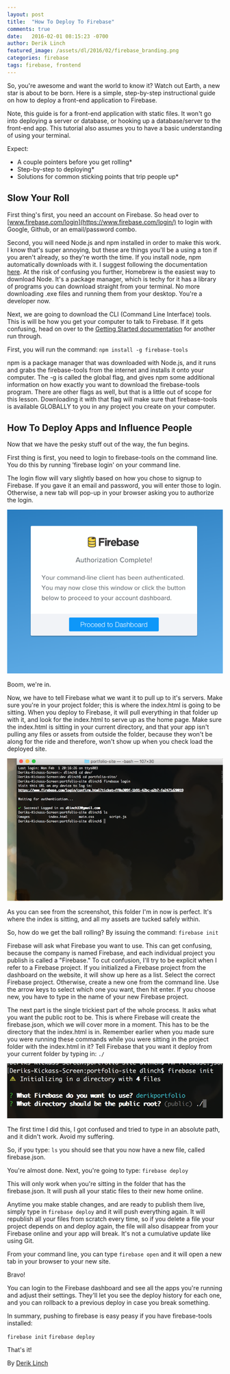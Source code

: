 ```yaml
---
layout: post
title:  "How To Deploy To Firebase"
comments: true
date:   2016-02-01 08:15:23 -0700
author: Derik Linch
featured_image: /assets/dl/2016/02/firebase_branding.png
categories: firebase
tags: firebase, frontend
---
```


So, you're awesome and want the world to know it? Watch out Earth, a new star is about to be born.
Here is a simple, step-by-step instructional guide on how to deploy a front-end application to Firebase.

Note, this guide is for a front-end application with static files. It won't go into deploying a server or database, or hooking up a database/server to the front-end app. This tutorial also assumes you to have a basic understanding of using your terminal.

Expect:
* A couple pointers before you get rolling*
* Step-by-step to deploying*
* Solutions for common sticking points that trip people up*

## Slow Your Roll
  First thing's first, you need an account on Firebase. So head over to [www.firebase.com/login](https://www.firebase.com/login/) to login with Google, Github, or an email/password combo.

  Second, you will need Node.js and npm installed in order to make this work. I know that's super annoying, but these are things you'll be a using a ton if you aren't already, so they're worth the time. If you install node, npm automatically downloads with it. I suggest following the documentation [here](https://nodejs.org/en/download/package-manager/#osx). At the risk of confusing you further, Homebrew is the easiest way to download Node. It's a package manager, which is techy for it has a library of programs you can download straight from your terminal. No more downloading .exe files and running them from your desktop. You're a developer now.

  Next, we are going to download the CLI (Command Line Interface) tools. This is will be how you get your computer to talk to Firebase. If it gets confusing, head on over to the [Getting Started documentation](https://www.firebase.com/docs/hosting/guide/deploying.html) for another run through.

  First, you will run the command:  `npm install -g firebase-tools`

  npm is a package manager that was downloaded with Node.js, and it runs and grabs the firebase-tools from the internet and installs it onto your computer. The -g is called the global flag, and gives npm some additional information on how exactly you want to download the firebase-tools program. There are other flags as well, but that is a little out of scope for this lesson. Downloading it with that flag will make sure that firebase-tools is available GLOBALLY to you in any project you create on your computer.

## How To Deploy Apps and Influence People
  Now that we have the pesky stuff out of the way, the fun begins.

  First thing is first, you need to login to firebase-tools on the command line. You do this by running 'firebase login' on your command line.

  The login flow will vary slightly based on how you chose to signup to Firebase. If you gave it an email and password, you will enter those to login. Otherwise, a new tab will pop-up in your browser asking you to authorize the login.


  ![Firebase Authorization Complete](/assets/dl/2016/02/authorized.png)

  Boom, we're in.

  Now, we have to tell Firebase what we want it to pull up to it's servers. Make sure you're in your project folder; this is where the index.html is going to be sitting. When you deploy to Firebase, it will pull everything in that folder up with it, and look for the index.html to serve up as the home page. Make sure the index.html is sitting in your current directory, and that your app isn't pulling any files or assets from outside the folder, because they won't be along for the ride and therefore, won't show up when you check load the deployed site.

  ![Current Directory](/assets/dl/2016/02/files.png)

  As you can see from the screenshot, this folder I'm in now is perfect. It's where the index is sitting, and all my assets are tucked safely within.

  So, how do we get the ball rolling? By issuing the command:  `firebase init`

  Firebase will ask what Firebase you want to use. This can get confusing, because the company is named Firebase, and each individual project you publish is called a "Firebase." To cut confusion, I'll try to be explicit when I refer to a Firebase project. If you initialized a Firebase project from the dashboard on the website, it will show up here as a list. Select the correct Firebase project. Otherwise, create a new one from the command line. Use the arrow keys to select which one you want, then hit enter. If you choose new, you have to type in the name of your new Firebase project.

  The next part is the single trickiest part of the whole process. It asks what you want the public root to be. This is where Firebase will create the firebase.json, which we will cover more in a moment. This has to be the directory that the index.html is in. Remember earlier when you made sure you were running these commands while you were sitting in the project folder with the index.html in it? Tell Firebase that you want it deploy from your current folder by typing in:  `./`

  ![Public Folder Relative Path](/assets/dl/2016/02/root.png)

  The first time I did this, I got confused and tried to type in an absolute path, and it didn't work. Avoid my suffering.

  So, if you type:  `ls`   you should see that you now have a new file, called firebase.json.

  You're almost done. Next, you're going to type: `firebase deploy`

  This will only work when you're sitting in the folder that has the firebase.json. It will push all your static files to their new home online.

  Anytime you make stable changes, and are ready to publish them live, simply type in `firebase deploy` and it will push everything again. It will republish all your files from scratch every time, so if you delete a file your project depends on and deploy again, the file will also disappear from your Firebase online and your app will break. It's not a cumulative update like using Git.

  From your command line, you can type `firebase open` and it will open a new tab in your browser to your new site.

  Bravo!

  You can login to the Firebase dashboard and see all the apps you're running and adjust their settings. They'll let you see the deploy history for each one, and you can rollback to a previous deploy in case you break something.

  In summary, pushing to firebase is easy peasy if you have firebase-tools installed:

  `firebase init`
  `firebase deploy`

  That's it!

  By [Derik Linch](https://github.com/dlinch)
